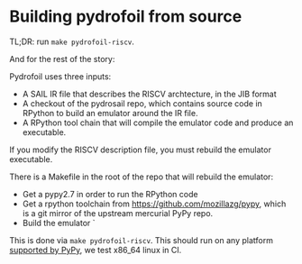 # Building pydrofoil from source

TL;DR: run `make pydrofoil-riscv`.

And for the rest of the story:

Pydrofoil uses three inputs: 
- A SAIL IR file that describes the RISCV archtecture, in the JIB format
- A checkout of the pydrosail repo, which contains source code in RPython to
  build an emulator around the IR file.
- A RPython tool chain that will compile the emulator code and produce an
  executable.

If you modify the RISCV description file, you must rebuild the emulator
executable.

There is a Makefile in the root of the repo that will rebuild the emulator:
- Get a pypy2.7 in order to run the RPython code
- Get a rpython toolchain from https://github.com/mozillazg/pypy, which is a git mirror of the upstream mercurial PyPy repo.
- Build the emulator `

This is done via `make pydrofoil-riscv`. This should run on any platform [supported by PyPy](https://www.pypy.org/features.html), we test x86_64 linux in CI.
